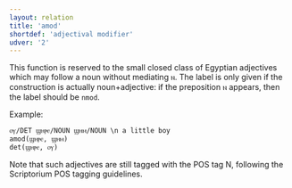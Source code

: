 ```yaml
---
layout: relation
title: 'amod'
shortdef: 'adjectival modifier'
udver: '2'
---
```


This function is reserved to the small closed class of Egyptian adjectives which may follow a noun without mediating ⲛ. The label is only given if the construction is actually noun+adjective: if the preposition ⲛ appears, then the label should be `nmod`.

Example: 

~~~ sdparse
ⲟⲩ/DET ϣⲏⲣⲉ/NOUN ϣⲏⲙ/NOUN \n a little boy
amod(ϣⲏⲣⲉ, ϣⲏⲙ)
det(ϣⲏⲣⲉ, ⲟⲩ)
~~~

Note that such adjectives are still tagged with the POS tag N, following the Scriptorium POS tagging guidelines.
<!-- Interlanguage links updated Ne 5. května 2024, 18:20:42 CEST -->
